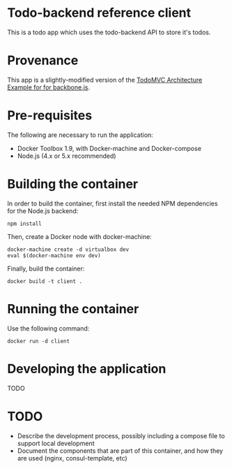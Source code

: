 Todo-backend reference client
=============================

This is a todo app which uses the todo-backend API to store it's todos. 

Provenance
=============================
This app is a slightly-modified version of the [TodoMVC Architecture Example for for backbone.js](https://github.com/tastejs/todomvc/tree/gh-pages/architecture-examples/backbone/js).

Pre-requisites
==============
The following are necessary to run the application:

- Docker Toolbox 1.9, with Docker-machine and Docker-compose
- Node.js (4.x or 5.x recommended)

Building the container
======================

In order to build the container, first install the needed NPM dependencies for the Node.js backend:

```
npm install
```

Then, create a Docker node with docker-machine:

```
docker-machine create -d virtualbox dev
eval $(docker-machine env dev)
```

Finally, build the container:

```
docker build -t client .
```

Running the container
=====================
Use the following command:

```
docker run -d client
```

Developing the application
==========================
TODO

TODO
====
- Describe the development process, possibly including a compose file to support local development
- Document the components that are part of this container, and how they are used (nginx, consul-template, etc)